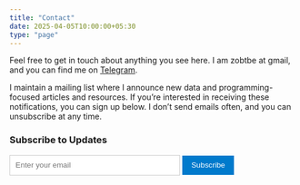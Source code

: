```yaml
---
title: "Contact"
date: 2025-04-05T10:00:00+05:30
type: "page"
---
```


Feel free to get in touch about anything you see here. I am zobtbe at gmail, and you can find me on [Telegram](https://t.me/obtbe).

I maintain a mailing list where I announce new data and programming-focused articles and resources. If you’re interested in receiving these notifications, you can sign up below<!--[here](https://obtbe.substack.com/subscribe -->. I don’t send emails often, and you can unsubscribe at any time.

### Subscribe to Updates

<form
  action="https://buttondown.com/api/emails/embed-subscribe/obtbe"
  method="post"
  target="popupwindow"
  onsubmit="window.open('https://buttondown.com/obtbe', 'popupwindow')"
  class="embeddable-buttondown-form"
  style="margin-top:1rem;"
>
  <input 
    type="email" 
    name="email" 
    id="bd-email" 
    placeholder="Enter your email" 
    required
    style="padding:0.6rem; border:1px solid #ccc; width:70%; max-width:300px; margin-bottom:0.5rem;"
  >
  <input 
    type="submit" 
    value="Subscribe" 
    style="padding:0.6rem 1rem; background:#007acc; color:white; border:none; cursor:pointer;"
  >
  <p style="font-size:0.8rem; margin-top:0.5rem;">
    <!-- <a href="https://buttondown.com/refer/obtbe" target="_blank">Powered by Buttondown.</a> -->
  </p>
</form>
